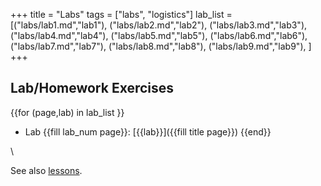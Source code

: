 +++
title = "Labs"
tags = ["labs", "logistics"]
lab_list = [("labs/lab1.md","lab1"),
            ("labs/lab2.md","lab2"),
            ("labs/lab3.md","lab3"),
            ("labs/lab4.md","lab4"),
            ("labs/lab5.md","lab5"),
            ("labs/lab6.md","lab6"),
            ("labs/lab7.md","lab7"),
            ("labs/lab8.md","lab8"),
            ("labs/lab9.md","lab9"),
             ]
+++

## Lab/Homework Exercises

{{for (page,lab) in lab_list }}
- Lab {{fill lab_num page}}: [{{lab}}]({{fill title page}})
{{end}}

\\

See also [lessons](/lessons/).
